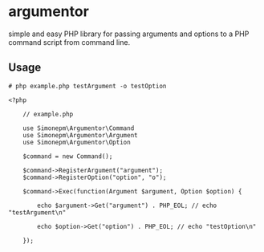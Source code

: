 # argumentor

simple and easy PHP library for passing arguments and options to a PHP command script from command line.

## Usage

    # php example.php testArgument -o testOption

    <?php
    
        // example.php

        use Simonepm\Argumentor\Command
        use Simonepm\Argumentor\Argument
        use Simonepm\Argumentor\Option

        $command = new Command();

        $command->RegisterArgument("argument");
        $command->RegisterOption("option", "o");

        $command->Exec(function(Argument $argument, Option $option) {

            echo $argument->Get("argument") . PHP_EOL; // echo "testArgument\n"

            echo $option->Get("option") . PHP_EOL; // echo "testOption\n"

        });
